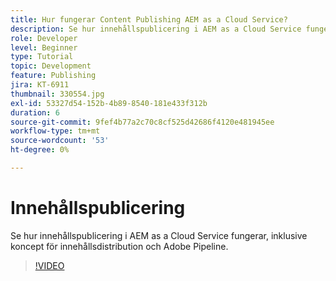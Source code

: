 ```yaml
---
title: Hur fungerar Content Publishing AEM as a Cloud Service?
description: Se hur innehållspublicering i AEM as a Cloud Service fungerar, inklusive koncept för innehållsdistribution och Adobe Pipeline.
role: Developer
level: Beginner
type: Tutorial
topic: Development
feature: Publishing
jira: KT-6911
thumbnail: 330554.jpg
exl-id: 53327d54-152b-4b89-8540-181e433f312b
duration: 6
source-git-commit: 9fef4b77a2c70c8cf525d42686f4120e481945ee
workflow-type: tm+mt
source-wordcount: '53'
ht-degree: 0%

---
```


# Innehållspublicering

Se hur innehållspublicering i AEM as a Cloud Service fungerar, inklusive koncept för innehållsdistribution och Adobe Pipeline.

>[!VIDEO](https://video.tv.adobe.com/v/330554?quality=12&learn=on)
